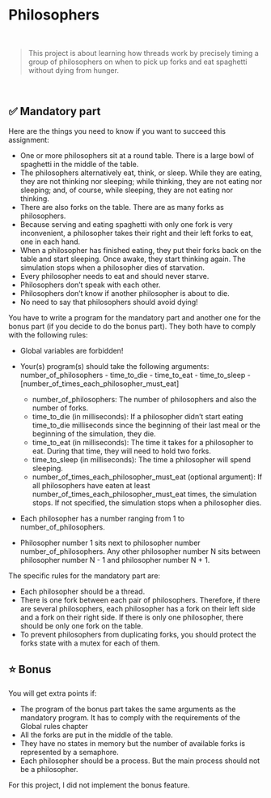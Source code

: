 # Philosophers
<br>

>This project is about learning how threads work by precisely timing a group of philosophers on when to pick up forks and eat spaghetti without dying from hunger.
<br>


## ✅ Mandatory part

Here are the things you need to know if you want to succeed this assignment:

- One or more philosophers sit at a round table. There is a large bowl of spaghetti in the middle of the table.
- The philosophers alternatively eat, think, or sleep. While they are eating, they are not thinking nor sleeping; while thinking, they are not eating nor sleeping; and, of course, while sleeping, they are not eating nor thinking.
- There are also forks on the table. There are as many forks as philosophers.
- Because serving and eating spaghetti with only one fork is very inconvenient, a philosopher takes their right and their left forks to eat, one in each hand.
- When a philosopher has finished eating, they put their forks back on the table and start sleeping. Once awake, they start thinking again. The simulation stops when a philosopher dies of starvation.
- Every philosopher needs to eat and should never starve.
- Philosophers don’t speak with each other.
- Philosophers don’t know if another philosopher is about to die.
- No need to say that philosophers should avoid dying!

You have to write a program for the mandatory part and another one for the bonus part (if you decide to do the bonus part). They both have to comply with the following rules:

- Global variables are forbidden!
- Your(s) program(s) should take the following arguments:
number_of_philosophers  - time_to_die -  time_to_eat - time_to_sleep - [number_of_times_each_philosopher_must_eat]
	- number_of_philosophers: The number of philosophers and also the number of forks.
	- time_to_die (in milliseconds): If a philosopher didn’t start eating time_to_die milliseconds since the beginning of their last meal or the beginning of the simulation, they die.
	- time_to_eat (in milliseconds): The time it takes for a philosopher to eat. During that time, they will need to hold two forks.
	- time_to_sleep (in milliseconds): The time a philosopher will spend sleeping.
	- number_of_times_each_philosopher_must_eat (optional argument): If all philosophers have eaten at least number_of_times_each_philosopher_must_eat times, the simulation stops. If not specified, the simulation stops when a philosopher dies.

- Each philosopher has a number ranging from 1 to number_of_philosophers.
- Philosopher number 1 sits next to philosopher number number_of_philosophers. Any other philosopher number N sits between philosopher number N - 1 and philosopher number N + 1.

The specific rules for the mandatory part are:

- Each philosopher should be a thread.
- There is one fork between each pair of philosophers. Therefore, if there are several philosophers, each philosopher has a fork on their left side and a fork on their right side. If there is only one philosopher, there should be only one fork on the table.
- To prevent philosophers from duplicating forks, you should protect the forks state with a mutex for each of them.

## ⭐ Bonus

You will get extra points if:

- The program of the bonus part takes the same arguments as the mandatory program. It has to comply with the requirements of the Global rules chapter
- All the forks are put in the middle of the table.
- They have no states in memory but the number of available forks is represented by a semaphore.
- Each philosopher should be a process. But the main process should not be a
philosopher.

For this project, I did not implement the bonus feature.
